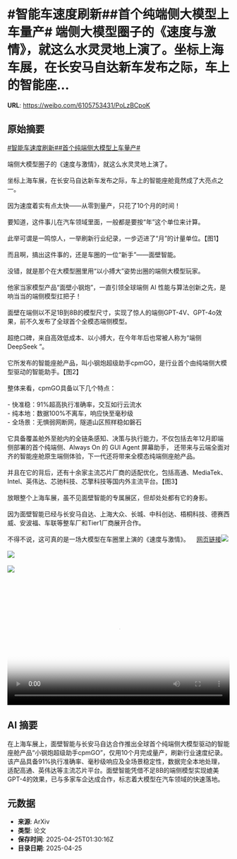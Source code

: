 # #智能车速度刷新##首个纯端侧大模型上车量产# 端侧大模型圈子的《速度与激情》，就这么水灵灵地上演了。坐标上海车展，在长安马自达新车发布之际，车上的智能座...

**URL**: https://weibo.com/6105753431/PoLzBCpoK

## 原始摘要

<a href="https://m.weibo.cn/search?containerid=231522type%3D1%26t%3D10%26q%3D%23%E6%99%BA%E8%83%BD%E8%BD%A6%E9%80%9F%E5%BA%A6%E5%88%B7%E6%96%B0%23&amp;extparam=%23%E6%99%BA%E8%83%BD%E8%BD%A6%E9%80%9F%E5%BA%A6%E5%88%B7%E6%96%B0%23" data-hide=""><span class="surl-text">#智能车速度刷新#</span></a><a href="https://m.weibo.cn/search?containerid=231522type%3D1%26t%3D10%26q%3D%23%E9%A6%96%E4%B8%AA%E7%BA%AF%E7%AB%AF%E4%BE%A7%E5%A4%A7%E6%A8%A1%E5%9E%8B%E4%B8%8A%E8%BD%A6%E9%87%8F%E4%BA%A7%23&amp;extparam=%23%E9%A6%96%E4%B8%AA%E7%BA%AF%E7%AB%AF%E4%BE%A7%E5%A4%A7%E6%A8%A1%E5%9E%8B%E4%B8%8A%E8%BD%A6%E9%87%8F%E4%BA%A7%23" data-hide=""><span class="surl-text">#首个纯端侧大模型上车量产#</span></a> <br><br>端侧大模型圈子的《速度与激情》，就这么水灵灵地上演了。<br><br>坐标上海车展，在长安马自达新车发布之际，车上的智能座舱竟然成了大亮点之一。<br><br>因为速度着实有点太快——从零到量产，只花了10个月的时间！<br><br>要知道，这件事儿在汽车领域里面，一般都是要按“年”这个单位来计算。<br><br>此举可谓是一鸣惊人，一举刷新行业纪录，一步迈进了“月”的计量单位。【图1】<br><br>而且啊，搞出这件事的，还是车圈的一位“新手”——面壁智能。<br><br>没错，就是那个在大模型圈里用“以小搏大”姿势出圈的端侧大模型玩家。<br><br>他家当家模型产品“面壁小钢炮”，一直引领全球端侧 AI 性能与算法创新之先，是响当当的端侧模型扛把子！<br><br>面壁在端侧以不足1B到8B的模型尺寸，实现了惊人的端侧GPT-4V、GPT-4o效果，前不久发布了全球首个全模态端侧模型。<br><br>超绝口碑，来自高效低成本、以小搏大，在今年年后也常被人称为“端侧 DeepSeek ”。<br><br>它所发布的智能座舱产品，叫小钢炮超级助手cpmGO，是行业首个由纯端侧大模型驱动的智能助手。【图2】<br><br>整体来看，cpmGO具备以下几个特点：<br><br>- 快准稳：91%超高执行准确率，交互如行云流水<br>- 纯本地：数据100%不离车，响应快至毫秒级<br>- 全场景：无惧弱网断网，隧道山区照样稳如磐石<br><br>它具备覆盖舱外至舱内的全链条感知、决策与执行能力，不仅包括去年12月即端侧部署的首个纯端侧、Always On 的 GUI Agent 屏幕助手， 还带来与云端全面对齐的智能座舱原生端侧体验，下一代还将带来全模态纯端侧座舱产品。<br><br>并且在它的背后，还有十余家主流芯片厂商的适配优化，包括高通、MediaTek、Intel、英伟达、芯驰科技、芯擎科技等国内外主流平台。【图3】<br><br>放眼整个上海车展，虽不见面壁智能的专属展区，但却处处都有它的身影。<br><br>因为面壁智能已经与长安马自达、上海大众、长城、中科创达、梧桐科技、德赛西威、安波福、车联等整车厂和Tier1厂商展开合作。<br><br>不得不说，这可真的是一场大模型在车圈里上演的《速度与激情》。<a href="https://weibo.cn/sinaurl?u=https%3A%2F%2Fmp.weixin.qq.com%2Fs%2FO7UfPfxD8mN41IKN2E6ywA" data-hide=""><span class="url-icon"><img style="width: 1rem;height: 1rem" src="https://h5.sinaimg.cn/upload/2015/09/25/3/timeline_card_small_web_default.png" referrerpolicy="no-referrer"></span><span class="surl-text">网页链接</span></a><img style="" src="https://tvax4.sinaimg.cn/large/006Fd7o3ly1i0s33hk6xdj30u007wn2k.jpg" referrerpolicy="no-referrer"><br><br><img style="" src="https://tvax1.sinaimg.cn/large/006Fd7o3ly1i0s37qbewlj31hc0u0tad.jpg" referrerpolicy="no-referrer"><br><br><img style="" src="https://tvax4.sinaimg.cn/large/006Fd7o3ly1i0s33zcov8j30u008hgrp.jpg" referrerpolicy="no-referrer"><br><br><br clear="both"><div style="clear: both"></div><video controls="controls" poster="https://tvax3.sinaimg.cn/orj480/006Fd7o3ly1i0s37pcdv9j31hc0u0tad.jpg" style="width: 100%"><source src="https://f.video.weibocdn.com/o0/YgGXM3mplx08nJ73IXoY01041200kRRt0E010.mp4?label=mp4_720p&amp;template=1280x720.25.0&amp;ori=0&amp;ps=1CwnkDw1GXwCQx&amp;Expires=1745548199&amp;ssig=ilD%2B7nSdKg&amp;KID=unistore,video"><source src="https://f.video.weibocdn.com/o0/OZiGJBWklx08nJ73twUU01041200aLq90E010.mp4?label=mp4_hd&amp;template=852x480.25.0&amp;ori=0&amp;ps=1CwnkDw1GXwCQx&amp;Expires=1745548199&amp;ssig=mhogl7DARy&amp;KID=unistore,video"><source src="https://f.video.weibocdn.com/o0/7FipUoy7lx08nJ73CoU8010412006scU0E010.mp4?label=mp4_ld&amp;template=640x360.25.0&amp;ori=0&amp;ps=1CwnkDw1GXwCQx&amp;Expires=1745548199&amp;ssig=ibQYUrxktM&amp;KID=unistore,video"><p>视频无法显示，请前往<a href="https://video.weibo.com/show?fid=1034%3A5159026338496544" target="_blank" rel="noopener noreferrer">微博视频</a>观看。</p></video>

## AI 摘要

在上海车展上，面壁智能与长安马自达合作推出全球首个纯端侧大模型驱动的智能座舱产品“小钢炮超级助手cpmGO”，仅用10个月完成量产，刷新行业速度纪录。该产品具备91%执行准确率、毫秒级响应及全场景稳定性，数据完全本地处理，适配高通、英伟达等主流芯片平台。面壁智能凭借不足8B的端侧模型实现媲美GPT-4的效果，已与多家车企达成合作，标志着大模型在汽车领域的快速落地。

## 元数据

- **来源**: ArXiv
- **类型**: 论文
- **保存时间**: 2025-04-25T01:30:16Z
- **目录日期**: 2025-04-25
